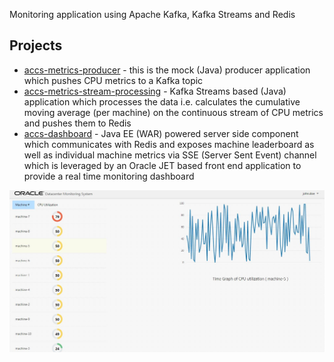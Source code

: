 Monitoring application using Apache Kafka, Kafka Streams and Redis

## Projects

- [accs-metrics-producer](https://github.com/abhirockzz/accs-ehcs-stream-processing/tree/master/accs-metrics-producer) - this is the mock (Java) producer application which pushes CPU metrics to a Kafka topic
- [accs-metrics-stream-processing](https://github.com/abhirockzz/accs-ehcs-stream-processing/tree/master/accs-metrics-stream-processing) - Kafka Streams based (Java) application which processes the data i.e. calculates the cumulative moving average (per machine) on the continuous stream of CPU metrics and pushes them to Redis
- [accs-dashboard](https://github.com/abhirockzz/accs-ehcs-stream-processing/tree/master/accs-dashboard) - Java EE (WAR) powered server side component which communicates with Redis and exposes machine leaderboard as well as individual machine metrics via SSE (Server Sent Event) channel which is leveraged by an Oracle JET based front end application to provide a real time monitoring dashboard

![](images/dashboard.jpg) 
